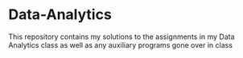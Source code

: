 # Data-Analytics
This repository contains my solutions to the assignments in my Data Analytics class as well as any auxiliary programs gone over in class
